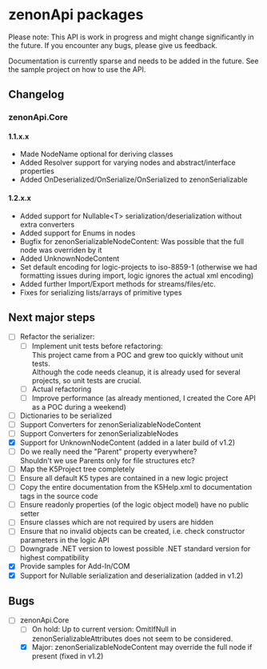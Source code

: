 # zenonApi packages

Please note: This API is work in progress and might change significantly in the future.
If you encounter any bugs, please give us feedback.

Documentation is currently sparse and needs to be added in the future.
See the sample project on how to use the API.

## Changelog

### zenonApi.Core

#### 1.1.x.x

- Made NodeName optional for deriving classes
- Added Resolver support for varying nodes and abstract/interface properties
- Added OnDeserialized/OnSerialize/OnSerialized to zenonSerializable

#### 1.2.x.x

- Added support for Nullable&lt;T&gt; serialization/deserialization without extra converters
- Added support for Enums in nodes
- Bugfix for zenonSerializableNodeContent: Was possible that the full node was overriden by it
- Added UnknownNodeContent
- Set default encoding for logic-projects to iso-8859-1 (otherwise we had formatting issues during import, logic ignores the actual xml encoding)
- Added further Import/Export methods for streams/files/etc.
- Fixes for serializing lists/arrays of primitive types

## Next major steps

- [ ] Refactor the serializer:  
  - [ ] Implement unit tests before refactoring:  
    This project came from a POC and grew too quickly without unit tests.  
    Although the code needs cleanup, it is already used for several projects, so unit tests are crucial.
  - [ ] Actual refactoring
  - [ ] Improve performance (as already mentioned, I created the Core API as a POC during a weekend)
- [ ] Dictionaries to be serialized
- [ ] Support Converters for zenonSerializableNodeContent
- [ ] Support Converters for zenonSerializableNodes
- [x] Support for UnknownNodeContent (added in a later build of v1.2)
- [ ] Do we really need the "Parent" property everywhere?  
      Shouldn't we use Parents only for file structures etc?  
- [ ] Map the K5Project tree completely
- [ ] Ensure all default K5 types are contained in a new logic project
- [ ] Copy the entire documentation from the K5Help.xml to documentation tags in the source code
- [ ] Ensure readonly properties (of the logic object model) have no public setter
- [ ] Ensure classes which are not required by users are hidden
- [ ] Ensure that no invalid objects can be created, i.e. check constructor parameters in the logic API
- [ ] Downgrade .NET version to lowest possible .NET standard version for highest compatibility
- [x] Provide samples for Add-In/COM
- [x] Support for Nullable<T> serialization and deserialization (added in v1.2)

## Bugs

- [ ] zenonApi.Core
  - [ ] On hold: Up to current version: OmitIfNull in zenonSerializableAttributes does not seem to be considered.
  - [x] Major: zenonSerializableNodeContent may override the full node if present (fixed in v1.2)